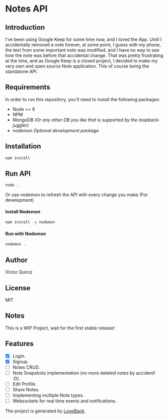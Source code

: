 # Notes API

## Introduction

I've been using Google Keep for some time now, and I loved the App. Until I accidentally removed a note forever,
at some point, I guess with my phone, the text from some important note was modified, and I have no way to see
how the note was before that accidental change. That was pretty frustrating at the time, and as Google Keep
is a closed project, I decided to make my very own and open source Note application. This of course being the
standalone API.

## Requirements

In order to run this repository, you'll need to install the following packages:

+ Node >= 6
+ NPM
+ MongoDB *(Or any other DB you like that is supported by the loopback-juggler)*
+ nodemon *Optional development package*

## Installation

```sh
npm install
```

## Run API

```sh
node .
```

Or use nodemon to refresh the API with every change you make (For development)

#### Install Nodemon

```sh
npm install -g nodemon
```

#### Run with Nodemon

```sh
nodemon .
```

## Author

Victor Quiroz

## License

MIT

## Notes

This is a WIP Project, wait for the first stable release!

## Features

- [x] Login.
- [x] Signup.
- [ ] Notes CRUD.
- [ ] Note Snapshots implementation (no more deleted notes by accident! :D).
- [ ] Edit Profile.
- [ ] Share Notes.
- [ ] Implementing multiple Note types.
- [ ] Websockets for real time events and notifications.

The project is generated by [LoopBack](http://loopback.io).
